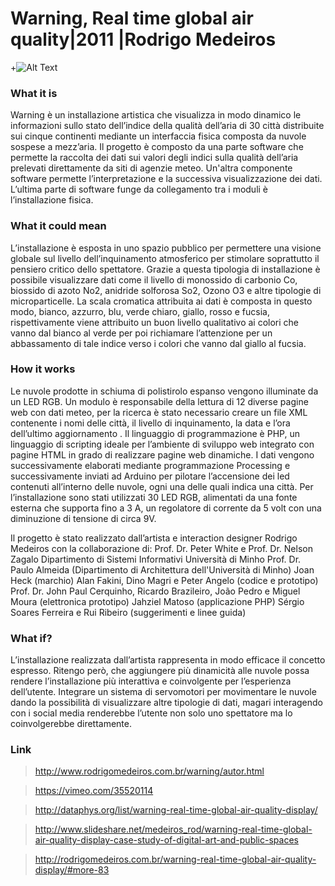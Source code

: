 # Warning, Real time global air quality|2011 |Rodrigo Medeiros

+![Alt Text](http://rodrigomedeiros.com.br/warning/ok/warning01.jpg)

### What it is
Warning è un installazione artistica che visualizza in modo dinamico le informazioni  sullo stato dell’indice della qualità dell’aria di 30 città distribuite sui cinque continenti mediante un interfaccia fisica composta da nuvole sospese a mezz’aria. Il progetto è composto da una parte software che permette la raccolta dei  dati sui valori degli indici sulla qualità dell’aria prelevati direttamente da siti di agenzie meteo. Un'altra componente software permette l’interpretazione e la successiva visualizzazione dei dati. L’ultima parte di software funge da collegamento tra i moduli è l’installazione fisica.

### What it could mean
L’installazione è esposta in uno spazio pubblico per permettere una visione globale sul livello dell’inquinamento atmosferico per stimolare soprattutto il pensiero critico dello spettatore.
Grazie a questa tipologia di installazione è possibile visualizzare dati come il livello di monossido di carbonio Co, biossido di azoto No2, anidride solforosa So2, Ozono O3 e altre tipologie di microparticelle. La scala cromatica attribuita ai dati è composta in questo modo, bianco, azzurro, blu, verde chiaro, giallo, rosso e fucsia, rispettivamente viene attribuito un buon livello qualitativo ai colori che vanno dal bianco al verde per poi richiamare l’attenzione per un abbassamento di tale indice verso i colori che vanno dal giallo al fucsia.

### How it works
Le nuvole prodotte in schiuma di polistirolo espanso vengono illuminate da un LED RGB.
Un modulo è responsabile della lettura di 12 diverse pagine web con dati meteo, per la ricerca è stato necessario creare un file XML contenente i nomi delle città, il livello di inquinamento, la data e l’ora dell’ultimo aggiornamento . Il linguaggio di programmazione è PHP, un linguaggio di scripting ideale per l’ambiente di sviluppo web integrato con pagine HTML in grado di realizzare pagine web dinamiche.
I dati vengono successivamente elaborati mediante programmazione Processing e successivamente inviati ad Arduino per pilotare l’accensione dei led contenuti all’interno delle nuvole, ogni una delle quali indica una città.
Per l’installazione sono stati utilizzati 30 LED RGB, alimentati da una fonte esterna che supporta fino a 3 A, un regolatore di corrente da 5 volt con una diminuzione di tensione di circa 9V.

Il progetto è stato realizzato dall’artista e interaction designer Rodrigo Medeiros con la collaborazione di:
Prof. Dr. Peter White e Prof. Dr. Nelson Zagalo
Dipartimento di Sistemi Informativi
Università di Minho
Prof. Dr. Paulo Almeida (Dipartimento di Architettura dell'Università di Minho)
Joan Heck (marchio)
Alan Fakini, Dino Magri e Peter Angelo (codice e prototipo)
Prof. Dr. John Paul Cerquinho, Ricardo Brazileiro, João Pedro e Miguel Moura (elettronica prototipo)
Jahziel Matoso (applicazione PHP)
Sérgio Soares Ferreira e Rui Ribeiro (suggerimenti e linee guida)

### What if?
L’installazione realizzata dall’artista rappresenta in modo efficace il concetto espresso. Ritengo però, che aggiungere più dinamicità alle nuvole possa rendere l’installazione più interattiva e coinvolgente per l’esperienza dell’utente. Integrare un sistema di servomotori per movimentare le nuvole dando la possibilità di visualizzare altre tipologie di dati, magari interagendo con i social media renderebbe l’utente non solo uno spettatore ma lo coinvolgerebbe direttamente.




### Link 
>http://www.rodrigomedeiros.com.br/warning/autor.html

>https://vimeo.com/35520114

>http://dataphys.org/list/warning-real-time-global-air-quality-display/

>http://www.slideshare.net/medeiros_rod/warning-real-time-global-air-quality-display-case-study-of-digital-art-and-public-spaces

>http://rodrigomedeiros.com.br/warning-real-time-global-air-quality-display/#more-83
